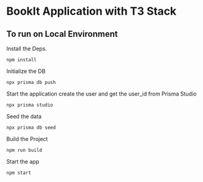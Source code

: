 # BookIt Application with T3 Stack

## To run on Local Environment

Install the Deps.

`npm install`

Initialize the DB

`npx prisma db push`

Start the application create the user and get the user_id from Prisma Studio

`npx prisma studio`

Seed the data

`npx prisma db seed`

Build the Project

`npm run build`

Start the app

`npm start`
